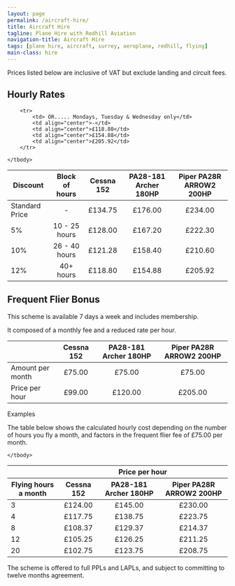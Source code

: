 ```yaml
---
layout: page
permalink: /aircraft-hire/
title: Aircraft Hire
tagline: Plane Hire with Redhill Aviation
navigation-title: Aircraft Hire
tags: [plane hire, aircraft, surrey, aeroplane, redhill, flying]
main-class: hire
---
```


<div>Prices listed below are inclusive of VAT but exclude landing and circuit fees.</div>

<h2>Hourly Rates</h2>


<table class="prices-table hire-rates">
    <thead>
        <tr>
            <th>Discount</th>
            <th>Block of hours</th>
            <th>Cessna 152</th>
            <th>PA28-181 Archer 180HP</th>
            <th>Piper PA28R  ARROW2 200HP</th>
        </tr>
    </thead>
    <tbody>
        <tr>
            <td>Standard Price</td>
            <td align="center">-</td>
            <td align="center">£134.75</td>
            <td align="center">£176.00</td>
            <td align="center">£234.00</td>
        </tr>
        <tr>
            <td>5%</td>
            <td align="center">10 - 25 hours</td>
            <td align="center">£128.00</td>
            <td align="center">£167.20</td>
            <td align="center">£222.30</td>
        </tr>
        <tr>
            <td>10%</td>
            <td align="center">26 - 40 hours</td>
            <td align="center">£121.28</td>
            <td align="center">£158.40</td>
            <td align="center">£210.60</td>
        </tr>
        <tr>
            <td>12% </td>
            <td align="center">40+ hours</td>
            <td align="center">£118.80</td>
            <td align="center">£154.88</td>
            <td align="center">£205.92</td>
        </tr>


        <tr>
            <td> OR..... Mondays, Tuesday & Wednesday only</td>
            <td align="center">-</td>
            <td align="center">£118.80</td>
            <td align="center">£154.88</td>
            <td align="center">£205.92</td>
        </tr>

    </tbody>
</table>

<h2>Frequent Flier Bonus</h2>

This scheme is available 7 days a week and includes membership.

It composed of a monthly fee and a reduced rate per hour.

<table class="prices-table frequent-flier">
    <thead>
        <tr>
            <th></th>
            <th>Cessna 152</th>
            <th>PA28-181 Archer 180HP</th>
            <th>Piper PA28R  ARROW2 200HP</th>
        </tr>
    </thead>
    <tbody>
        <tr>
            <td>Amount per month</td>
            <td align="center">£75.00</td>
            <td align="center">£75.00</td>
            <td align="center">£75.00</td>
        </tr>
        <tr>
            <td>Price per hour</td>
            <td align="center">£99.00</td>
            <td align="center">£120.00</td>
            <td align="center">£205.00</td>
        </tr>
    </tbody>
</table>

<div class='examples-title'>Examples</div>

The table below shows the calculated hourly cost depending on the number of hours you fly a month, and factors in the frequent flier fee of £75.00 per month.

<table class="prices-table frequent-flier-example">
    <thead>
        <tr>
            <th></th>
            <th colspan="3">Price per hour</th>
        </tr>
        <tr>
            <th>Flying hours a month</th>
            <th>Cessna 152</th>
            <th>PA28-181 Archer 180HP</th>
            <th>Piper PA28R  ARROW2 200HP</th>
        </tr>
    </thead>
    <tbody>
        <tr>
            <td>3</td>
            <td align="center">£124.00</td>
            <td align="center">£145.00</td>
            <td align="center">£230.00</td>
        </tr>
        <tr>
            <td>4</td>
            <td align="center">£117.75</td>
            <td align="center">£138.75</td>
            <td align="center">£223.75</td>
        </tr>
        <tr>
            <td>8</td>
            <td align="center">£108.37</td>
            <td align="center">£129.37</td>
            <td align="center">£214.37</td>
        </tr>
        <tr>
            <td>12</td>
            <td align="center">£105.25</td>
            <td align="center">£126.25</td>
            <td align="center">£211.25</td>
        </tr>
        <tr>
            <td>20</td>
            <td align="center">£102.75</td>
            <td align="center">£123.75</td>
            <td align="center">£208.75</td>
        </tr>

    </tbody>
</table>

The scheme is offered to full PPLs and LAPLs, and subject to committing to twelve months agreement.

